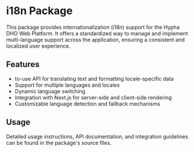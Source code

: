 # i18n Package

This package provides internationalization (i18n) support for the Hypha DHO Web Platform. It offers a standardized way to manage and implement multi-language support across the application, ensuring a consistent and localized user experience.

## Features

- to-use API for translating text and formatting locale-specific data
- Support for multiple languages and locales
- Dynamic language switching
- Integration with Next.js for server-side and client-side rendering
- Customizable language detection and fallback mechanisms

## Usage

Detailed usage instructions, API documentation, and integration guidelines can be found in the package's source files.
